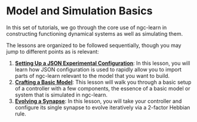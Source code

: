 # Model and Simulation Basics

In this set of tutorials, we go through the core use of ngc-learn
in constructing functioning dynamical systems as well as simulating them.

The lessons are organized to be followed sequentially, though you may jump to
different points as is relevant:
1. <b>[Setting Up a JSON Experimental Configuration](../tutorials/model_basics/json_modules.md)</b>:
   In this lesson, you will learn how JSON configuration is used to rapidly
   allow you to import parts of ngc-learn relevant to the model that you want to build.
2. <b>[Crafting a Basic Model](../tutorials/model_basics/model_building.md)</b>: This
   lesson will walk you through a basic setup of a controller with a few components, the
   essence of a basic model or system that is simulated in ngc-learn.
3. <b>[Evolving a Synapse](../tutorials/model_basics/evolving_synapses.md)</b>: In this
   lesson, you will take your controller and configure its single synapse to
   evolve iteratively via a 2-factor Hebbian rule.
<!--6. <b>XXX</b>:-->
